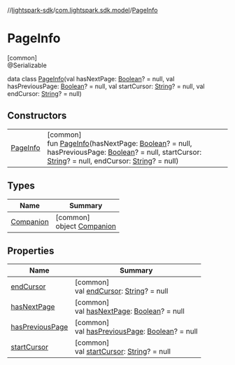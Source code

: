 //[lightspark-sdk](../../../index.md)/[com.lightspark.sdk.model](../index.md)/[PageInfo](index.md)

# PageInfo

[common]\
@Serializable

data class [PageInfo](index.md)(val hasNextPage: [Boolean](https://kotlinlang.org/api/latest/jvm/stdlib/kotlin/-boolean/index.html)? = null, val hasPreviousPage: [Boolean](https://kotlinlang.org/api/latest/jvm/stdlib/kotlin/-boolean/index.html)? = null, val startCursor: [String](https://kotlinlang.org/api/latest/jvm/stdlib/kotlin/-string/index.html)? = null, val endCursor: [String](https://kotlinlang.org/api/latest/jvm/stdlib/kotlin/-string/index.html)? = null)

## Constructors

| | |
|---|---|
| [PageInfo](-page-info.md) | [common]<br>fun [PageInfo](-page-info.md)(hasNextPage: [Boolean](https://kotlinlang.org/api/latest/jvm/stdlib/kotlin/-boolean/index.html)? = null, hasPreviousPage: [Boolean](https://kotlinlang.org/api/latest/jvm/stdlib/kotlin/-boolean/index.html)? = null, startCursor: [String](https://kotlinlang.org/api/latest/jvm/stdlib/kotlin/-string/index.html)? = null, endCursor: [String](https://kotlinlang.org/api/latest/jvm/stdlib/kotlin/-string/index.html)? = null) |

## Types

| Name | Summary |
|---|---|
| [Companion](-companion/index.md) | [common]<br>object [Companion](-companion/index.md) |

## Properties

| Name | Summary |
|---|---|
| [endCursor](end-cursor.md) | [common]<br>val [endCursor](end-cursor.md): [String](https://kotlinlang.org/api/latest/jvm/stdlib/kotlin/-string/index.html)? = null |
| [hasNextPage](has-next-page.md) | [common]<br>val [hasNextPage](has-next-page.md): [Boolean](https://kotlinlang.org/api/latest/jvm/stdlib/kotlin/-boolean/index.html)? = null |
| [hasPreviousPage](has-previous-page.md) | [common]<br>val [hasPreviousPage](has-previous-page.md): [Boolean](https://kotlinlang.org/api/latest/jvm/stdlib/kotlin/-boolean/index.html)? = null |
| [startCursor](start-cursor.md) | [common]<br>val [startCursor](start-cursor.md): [String](https://kotlinlang.org/api/latest/jvm/stdlib/kotlin/-string/index.html)? = null |
